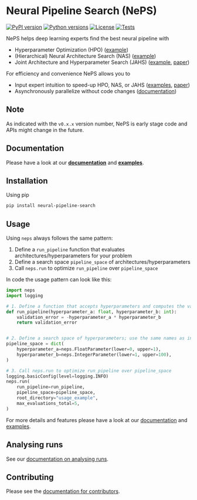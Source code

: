 # Neural Pipeline Search (NePS)

[![PyPI version](https://img.shields.io/pypi/v/neural-pipeline-search?color=informational)](https://pypi.org/project/neural-pipeline-search/)
[![Python versions](https://img.shields.io/pypi/pyversions/neural-pipeline-search)](https://pypi.org/project/neural-pipeline-search/)
[![License](https://img.shields.io/pypi/l/neural-pipeline-search?color=informational)](LICENSE)
[![Tests](https://github.com/automl/neps/actions/workflows/tests.yaml/badge.svg)](https://github.com/automl/neps/actions)

NePS helps deep learning experts find the best neural pipeline with

- Hyperparameter Optimization (HPO) ([example](neps_examples/basic_usage/hyperparameters.py))
- (Hierarchical) Neural Architecture Search (NAS) ([example](neps_examples/basic_usage/hierarchical_architecture.py))
- Joint Architecture and Hyperparameter Search (JAHS) ([example](neps_examples/basic_usage/architecture_and_hyperparameters.py), [paper](https://openreview.net/forum?id=_HLcjaVlqJ))

For efficiency and convenience NePS allows you to

- Input expert intuition to speed-up HPO, NAS, or JAHS ([examples](neps_examples/expert_priors), [paper](https://openreview.net/forum?id=MMAeCXIa89))
- Asynchronously parallelize without code changes ([documentation](https://automl.github.io/neps/parallelization/))

## Note

As indicated with the `v0.x.x` version number, NePS is early stage code and APIs might change in the future.

## Documentation

Please have a look at our **[documentation](https://automl.github.io/neps/)** and **[examples](neps_examples)**.

## Installation

Using pip

```bash
pip install neural-pipeline-search
```

## Usage

Using `neps` always follows the same pattern:

1. Define a `run_pipeline` function that evaluates architectures/hyperparameters for your problem
1. Define a search space `pipeline_space` of architectures/hyperparameters
1. Call `neps.run` to optimize `run_pipeline` over `pipeline_space`

In code the usage pattern can look like this:

```python
import neps
import logging

# 1. Define a function that accepts hyperparameters and computes the validation error
def run_pipeline(hyperparameter_a: float, hyperparameter_b: int):
    validation_error = -hyperparameter_a * hyperparameter_b
    return validation_error


# 2. Define a search space of hyperparameters; use the same names as in run_pipeline
pipeline_space = dict(
    hyperparameter_a=neps.FloatParameter(lower=0, upper=1),
    hyperparameter_b=neps.IntegerParameter(lower=1, upper=100),
)

# 3. Call neps.run to optimize run_pipeline over pipeline_space
logging.basicConfig(level=logging.INFO)
neps.run(
    run_pipeline=run_pipeline,
    pipeline_space=pipeline_space,
    root_directory="usage_example",
    max_evaluations_total=5,
)
```

For more details and features please have a look at our [documentation](https://automl.github.io/neps/) and [examples](neps_examples).

## Analysing runs

See our [documentation on analysing runs](https://automl.github.io/neps/analyse).

## Contributing

Please see the [documentation for contributors](https://automl.github.io/neps/contributing/).
